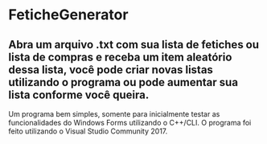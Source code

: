 # FeticheGenerator
  Abra um arquivo .txt com sua lista de fetiches ou lista de compras e receba um item aleatório dessa lista, você pode criar novas listas utilizando o programa ou pode aumentar sua lista conforme você queira.
------------------------------------------------------------------------------------------------------------------------------------------
  Um programa bem simples, somente para inicialmente testar as funcionalidades do Windows Forms utilizando o C++/CLI.
  O programa foi feito utilizando o Visual Studio Community 2017.
